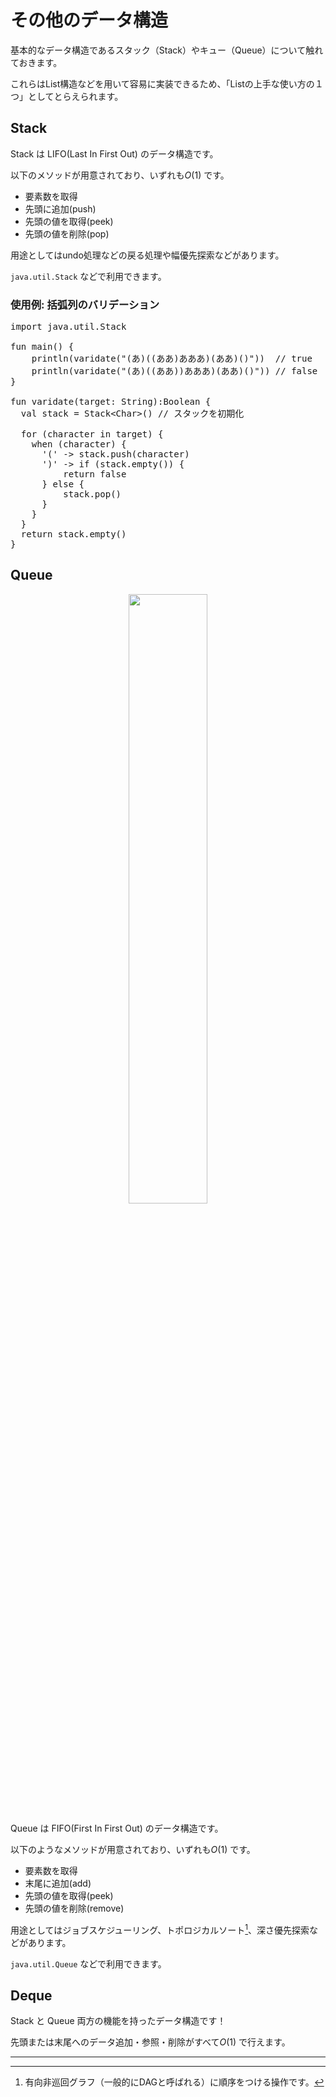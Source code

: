 # その他のデータ構造


基本的なデータ構造であるスタック（Stack）やキュー（Queue）について触れておきます。

これらはList構造などを用いて容易に実装できるため、「Listの上手な使い方の１つ」としてとらえられます。




## Stack

Stack は LIFO(Last In First Out) のデータ構造です。

以下のメソッドが用意されており、いずれも$O(1)$ です。

- 要素数を取得
- 先頭に追加(push)
- 先頭の値を取得(peek)
- 先頭の値を削除(pop)


用途としてはundo処理などの戻る処理や幅優先探索などがあります。

`java.util.Stack` などで利用できます。

### 使用例: 括弧列のバリデーション
<pre class="kt">
import java.util.Stack

fun main() {
    println(varidate("(あ)((ああ)あああ)(ああ)()"))  // true
    println(varidate("(あ)((ああ))あああ)(ああ)()")) // false
}

fun varidate(target: String):Boolean {
  val stack = Stack&lt;Char&gt;() // スタックを初期化

  for (character in target) {
    when (character) {
      '(' -> stack.push(character)
      ')' -> if (stack.empty()) {
          return false
      } else {
          stack.pop()
      }
    }
  }
  return stack.empty()
}
</pre>



## Queue

<div align="center">
<img src="https://res.cloudinary.com/ddaz9etkx/image/upload/v1628516592/ot/toilet_gyouretsu_qigx4p.png" width="50%">
</div>

Queue は FIFO(First In First Out) のデータ構造です。

以下のようなメソッドが用意されており、いずれも$O(1)$ です。

- 要素数を取得
- 末尾に追加(add)
- 先頭の値を取得(peek)
- 先頭の値を削除(remove)

用途としてはジョブスケジューリング、トポロジカルソート[^1]、深さ優先探索などがあります。

`java.util.Queue` などで利用できます。


## Deque

Stack と Queue 両方の機能を持ったデータ構造です！

先頭または末尾へのデータ追加・参照・削除がすべて$O(1)$ で行えます。


<hr>

[^1]: 有向非巡回グラフ（一般的にDAGと呼ばれる）に順序をつける操作です。